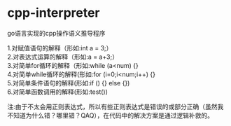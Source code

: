 # cpp-interpreter
go语言实现的cpp操作语义推导程序

1.对赋值语句的解释（形如:int a = 3;）  
2.对表达式运算的解释（形如:a = a+3;）   
3.对简单for循环的解释（形如:while (a<num) {}   
4.对简单while循环的解释(形如:for (i=0;i<num;i++) {}   
5.对简单条件语句的解释(形如:if () {} else {})   
6.对简单函数调用的解释(形如:test())   

注:由于不太会用正则表达式，所以有些正则表达式是错误的或部分正确（虽然我不知道为什么错？哪里错？QAQ），在代码中的解决方案是通过逻辑补救的。

